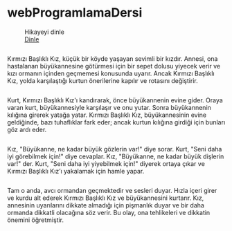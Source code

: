 # webProgramlamaDersi
<!DOCTYPE html>
<html lang="en">
<head>
    <meta charset="UTF-8">
    <meta name="viewport" content="width=device-width, initial-scale=1.0">
    <title>Document</title>
</head>
<body>
    <div>
        <figure>
                <figcaption>Hikayeyi dinle</figcaption>
                <audio src="ElevenLabs_2024-10-11T06_31_14_Rachel_pre_s50_sb75_se0_b_m2.mp3"></audio>
                <a href="ElevenLabs_2024-10-11T06_31_14_Rachel_pre_s50_sb75_se0_b_m2.mp3">Dinle</a>
            </figure>
    </div>
    <div>
        <img src="https://i.pinimg.com/564x/25/1c/02/251c02046d5721eac9ed2f86efaa0b80.jpg" alt="">
        <p>Kırmızı Başlıklı Kız, küçük bir köyde yaşayan sevimli bir kızdır. Annesi, ona hastalanan 
            büyükannesine götürmesi için bir sepet dolusu yiyecek verir ve kızı ormanın 
        içinden geçmemesi konusunda uyarır. Ancak Kırmızı Başlıklı Kız, yolda karşılaştığı kurtun 
        önerilerine kapılır ve rotasını değiştirir.</p>
        <img src="https://i.pinimg.com/564x/bf/fe/a6/bffea67bfec5439f7be5fa886d1a5892.jpg" alt="">
        <p>Kurt, Kırmızı Başlıklı Kız'ı kandırarak, önce büyükannenin evine gider. Oraya varan kurt, 
        büyükannesiyle karşılaşır ve onu yutar. Sonra büyükannenin kılığına girerek yatağa yatar. 
        Kırmızı Başlıklı Kız, büyükannesinin evine geldiğinde, bazı tuhaflıklar fark eder; 
        ancak kurtun kılığına girdiği için bunları göz ardı eder.</p>
        <img src="https://i.pinimg.com/564x/97/f9/bb/97f9bb71eddd77ebc4897476a40a0748.jpg" alt="">
        <p>Kız, "Büyükanne, ne kadar büyük gözlerin var!" diye sorar. Kurt, 
         "Seni daha iyi görebilmek için!" diye cevaplar. Kız, "Büyükanne,
        ne kadar büyük dişlerin var!" der. Kurt, "Seni daha iyi yiyebilmek için!" 
        diyerek ortaya çıkar ve Kırmızı Başlıklı Kız’ı yakalamak için hamle yapar.</p>
        <img src="https://i.pinimg.com/564x/9a/4c/35/9a4c350be0ae614961561c2d28df422b.jpg" alt="">
        <p>Tam o anda, avcı ormandan geçmektedir ve sesleri duyar. 
        Hızla içeri girer ve kurdu alt ederek Kırmızı Başlıklı Kız ve büyükannesini kurtarır. 
        Kız, annesinin uyarılarını dikkate almadığı için pişmanlık duyar ve bir daha ormanda dikkatli olacağına söz verir. 
        Bu olay, ona tehlikeleri ve dikkatin önemini öğretmiştir.</p>
    </div>
</body>
</html>
